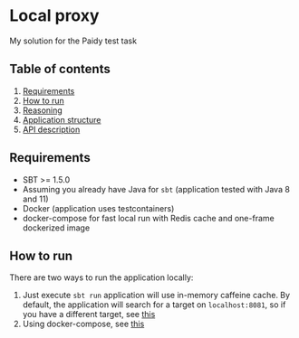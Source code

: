 # Local proxy
My solution for the Paidy test task

## Table of contents

1. [Requirements](./README.md#Requirements)
2. [How to run](./README.md#How-to-run)
3. [Reasoning](./doc/Reasining.md)
4. [Application structure](./doc/ApplicationStructure.md)
5. [API description](./doc/Api.md)

## Requirements

* SBT >= 1.5.0
* Assuming you already have Java for `sbt` (application tested with Java 8 and 11) 
* Docker (application uses testcontainers)
* docker-compose for fast local run with Redis cache and one-frame dockerized image

## How to run
There are two ways to run the application locally:
1. Just execute `sbt run` application will use in-memory caffeine cache.
By default, the application will search for a target on `localhost:8081`, so if you have a different target, see [this]()
2. Using docker-compose, see [this](./docker/README.md)
